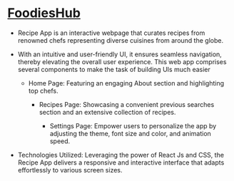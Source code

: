 # [FoodiesHub](https://foodies-hub.vercel.app/) 

* Recipe App is an interactive webpage that curates recipes from renowned chefs representing diverse cuisines from around the globe.

* With an intuitive and user-friendly UI, it ensures seamless navigation, thereby elevating the overall user experience.
  This web app comprises several components to make the task of building UIs much easier
  * Home Page: Featuring an engaging About section and highlighting top chefs.

    * Recipes Page: Showcasing a convenient previous searches section and an extensive collection of recipes.

      * Settings Page: Empower users to personalize the app by adjusting the theme, font size and color, and animation speed.

* Technologies Utilized: Leveraging the power of React Js and CSS, the Recipe App delivers a responsive and interactive interface that adapts effortlessly to various screen sizes.
